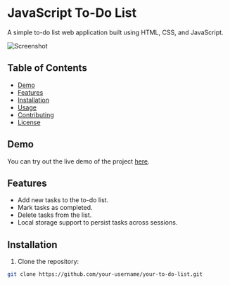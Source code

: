 # JavaScript To-Do List

A simple to-do list web application built using HTML, CSS, and JavaScript.

![Screenshot](screenshot.png)

## Table of Contents

- [Demo](#demo)
- [Features](#features)
- [Installation](#installation)
- [Usage](#usage)
- [Contributing](#contributing)
- [License](#license)

## Demo

You can try out the live demo of the project [here](link-to-demo).

## Features

- Add new tasks to the to-do list.
- Mark tasks as completed.
- Delete tasks from the list.
- Local storage support to persist tasks across sessions.

## Installation

1. Clone the repository:

```bash
git clone https://github.com/your-username/your-to-do-list.git
